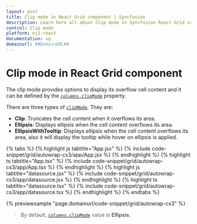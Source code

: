 ```yaml
---
layout: post
title: Clip mode in React Grid component | Syncfusion
description: Learn here all about Clip mode in Syncfusion React Grid component of Syncfusion Essential JS 2 and more.
control: Clip mode 
platform: ej2-react
documentation: ug
domainurl: ##DomainURL##
---
```


# Clip mode in React Grid component

The clip mode provides options to display its overflow cell content and it can be defined by the [`columns.clipMode`](https://ej2.syncfusion.com/angular/documentation/api/grid/column/#clipmode) property.

There are three types of [`clipMode`](https://ej2.syncfusion.com/angular/documentation/api/grid/column/#clipmode). They are:

* **Clip**: Truncates the cell content when it overflows its area.
* **Ellipsis**: Displays ellipsis when the cell content overflows its area.
* **EllipsisWithTooltip**: Displays ellipsis when the cell content overflows its area, also it will display the tooltip while hover on ellipsis is applied.

{% tabs %}
{% highlight js tabtitle="App.jsx" %}
{% include code-snippet/grid/autowrap-cs3/app/App.jsx %}
{% endhighlight %}
{% highlight ts tabtitle="App.tsx" %}
{% include code-snippet/grid/autowrap-cs3/app/App.tsx %}
{% endhighlight %}
{% highlight js tabtitle="datasource.jsx" %}
{% include code-snippet/grid/autowrap-cs3/app/datasource.jsx %}
{% endhighlight %}
{% highlight ts tabtitle="datasource.tsx" %}
{% include code-snippet/grid/autowrap-cs3/app/datasource.tsx %}
{% endhighlight %}
{% endtabs %}

 {% previewsample "page.domainurl/code-snippet/grid/autowrap-cs3" %}

>By default, [`columns.clipMode`](https://ej2.syncfusion.com/angular/documentation/api/grid/column/#clipmode) value is **Ellipsis**.